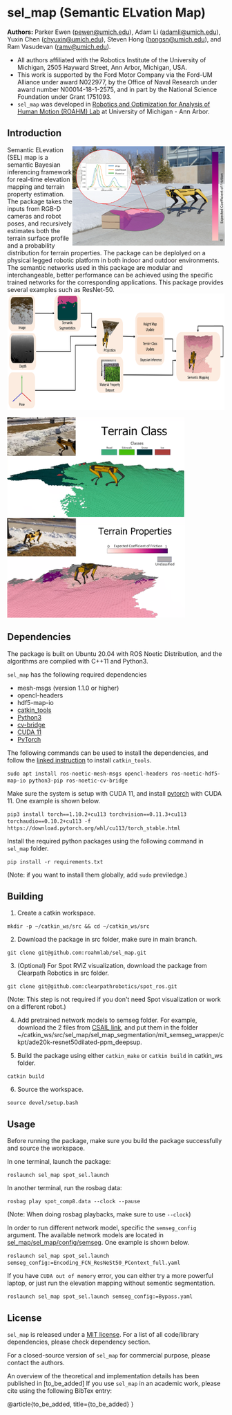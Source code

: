 # sel_map (Semantic ELvation Map)
**Authors:** Parker Ewen (pewen@umich.edu), Adam Li (adamli@umich.edu), Yuxin Chen (chyuxin@umich.edu), Steven Hong (hongsn@umich.edu), and Ram Vasudevan (ramv@umich.edu). 

- All authors affiliated with the Robotics Institute of the University of Michigan, 2505 Hayward Street, Ann Arbor, Michigan, USA.
- This work is supported by the Ford Motor Company via the Ford-UM Alliance under award N022977, by the Office of Naval Research under award number N00014-18-1-2575, and in part by the National Science Foundation under Grant 1751093.
- `sel_map` was developed in [Robotics and Optimization for Analysis of Human Motion (ROAHM) Lab](http://www.roahmlab.com/) at University of Michigan - Ann Arbor.

## Introduction
<img align="right" height="230" src="/figures/main.png"/>
Semantic ELevation (SEL) map is a semantic Bayesian inferencing framework for real-time elevation mapping and terrain property estimation. The package takes the inputs from RGB-D cameras and robot poses, and recursively estimates both the terrain surface profile and a probability distribution for terrain properties. The package can be deplolyed on a physical legged robotic platform in both indoor and outdoor environments. The semantic networks used in this package are modular and interchangeable, better performance can be achieved using the specific trained networks for the corresponding applications. This package provides several examples such as ResNet-50.


<img height="270" src="/figures/flow_diagram.png"/>

<img height="230" src="/figures/terrain_class.png"/> <img height="230" src="/figures/terrain_property.png"/>

## Dependencies
The package is built on Ubuntu 20.04 with ROS Noetic Distribution, and the algorithms are compiled with C++11 and Python3.

`sel_map` has the following required dependencies
* mesh-msgs (version 1.1.0 or higher)
* opencl-headers
* hdf5-map-io
* [catkin_tools](https://catkin-tools.readthedocs.io/en/latest/index.html)
* [Python3](https://www.python.org/download/releases/3.0/)
* [cv-bridge](http://wiki.ros.org/cv_bridge)
* [CUDA 11](https://developer.nvidia.com/cuda-downloads)
* [PyTorch](https://pytorch.org)

The following commands can be used to install the dependencies, and follow the [linked instruction](https://catkin-tools.readthedocs.io/en/latest/installing.html) to install `catkin_tools`.
```
sudo apt install ros-noetic-mesh-msgs opencl-headers ros-noetic-hdf5-map-io python3-pip ros-noetic-cv-bridge
```

Make sure the system is setup with CUDA 11, and install [pytorch](https://pytorch.org) with CUDA 11. One example is shown below.
```
pip3 install torch==1.10.2+cu113 torchvision==0.11.3+cu113 torchaudio==0.10.2+cu113 -f https://download.pytorch.org/whl/cu113/torch_stable.html
```

Install the required python packages using the following command in `sel_map` folder.
```
pip install -r requirements.txt
```
(Note: if you want to install them globally, add `sudo` previledge.)

## Building

1. Create a catkin workspace.
```
mkdir -p ~/catkin_ws/src && cd ~/catkin_ws/src
```

2. Download the package in src folder, make sure in main branch.
```
git clone git@github.com:roahmlab/sel_map.git
```

3. (Optional) For Spot RViZ visualization, download the package from Clearpath Robotics in src folder.
```
git clone git@github.com:clearpathrobotics/spot_ros.git
```
(Note: This step is not required if you don't need Spot visualization or work on a different robot.)

4. Add pretrained network models to semseg folder.
For example, download the 2 files from [CSAIL link](http://sceneparsing.csail.mit.edu/model/pytorch/), and put them in the folder ~/catkin_ws/src/sel_map/sel_map_segmentation/mit_semseg_wrapper/ckpt/ade20k-resnet50dilated-ppm_deepsup.

5. Build the package using either `catkin_make` or `catkin build` in catkin_ws folder.
```
catkin build
```

6. Source the workspace.
```
source devel/setup.bash
```


## Usage
Before running the package, make sure you build the package successfully and source the workspace.

In one terminal, launch the package:
```
roslaunch sel_map spot_sel.launch
```

In another terminal, run the rosbag data:
```
rosbag play spot_comp8.data --clock --pause
```
(Note: When doing rosbag playbacks, make sure to use `--clock`)

In order to run different network model, specific the `semseg_config` argument. The available network models are located in [sel_map/sel_map/config/semseg](https://github.com/roahmlab/sel_map/tree/main/sel_map/config/semseg). One example is shown below.
```
roslaunch sel_map spot_sel.launch semseg_config:=Encoding_FCN_ResNeSt50_PContext_full.yaml
```

If you have `CUDA out of memory` error, you can either try a more powerful laptop, or just run the elevation mapping without sementic segmentation.
```
roslaunch sel_map spot_sel.launch semseg_config:=Bypass.yaml
```

## License

`sel_map` is released under a [MIT license](https://github.com/roahmlab/sel_map/blob/main/LICENSE). For a list of all code/library dependencies, please check dependency section.

For a closed-source version of `sel_map` for commercial purpose, please contact the authors.

An overview of the theoretical and implementation details has been published in [to_be_added] If you use `sel_map` in an academic work, please cite using the following BibTex entry:

  @article{to_be_added,
          title={to_be_added}
  }


